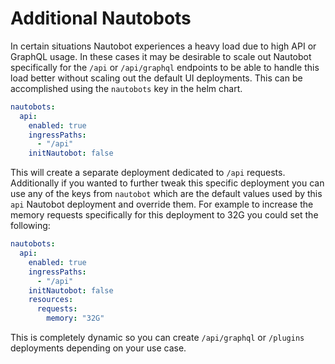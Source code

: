 # Additional Nautobots

In certain situations Nautobot experiences a heavy load due to high API or GraphQL usage.  In these cases it may be desirable to scale out Nautobot specifically for the `/api` or `/api/graphql` endpoints to be able to handle this load better without scaling out the default UI deployments.  This can be accomplished using the `nautobots` key in the helm chart.

```yaml
nautobots:
  api:
    enabled: true
    ingressPaths:
      - "/api"
    initNautobot: false
```

This will create a separate deployment dedicated to `/api` requests.  Additionally if you wanted to further tweak this specific deployment you can use any of the keys from `nautobot` which are the default values used by this `api` Nautobot deployment and override them.  For example to increase the memory requests specifically for this deployment to 32G you could set the following:

```yaml
nautobots:
  api:
    enabled: true
    ingressPaths:
      - "/api"
    initNautobot: false
    resources:
      requests:
        memory: "32G"
```

This is completely dynamic so you can create `/api/graphql` or `/plugins` deployments depending on your use case.
